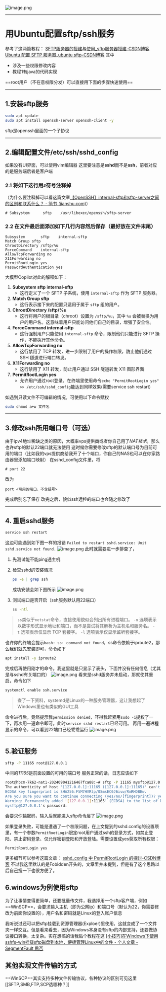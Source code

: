 ![image.png](https://leaves520-1326362500.cos.ap-nanjing.myqcloud.com/20240913170311.png)

---

# 用Ubuntu配置sftp/ssh服务

参考了这两篇教程：
[SFTP服务器的搭建与使用_sftp服务器搭建-CSDN博客](https://blog.csdn.net/qq_35623011/article/details/85003109)
[Ubuntu 配置 SFTP 服务器_ubuntu sftp-CSDN博客](https://blog.csdn.net/qq_44846324/article/details/122029609)
其中

+ 涉及一些权限修改内容
+ 教程1有java的代码实现

==root用户（不在意权限分发）可以直接用下面的步骤快速使用==

---
## 1.安装sftp服务

```bash
sudo apt update
sudo apt install openssh-server openssh-client -y
```

  sftp是openssh里面的一个子协议

---
## 2.编辑配置文件/etc/ssh/sshd_config

如果没有UI界面，可以使用vim编辑器
这里要注意是**sshd**而不是**ssh**，前者对应的是服务端后者是客户端

### 2.1 将如下这行用`#`符号注释掉
（为什么要注释掉可以看这篇文章[【OpenSSH】internal-sftp和sftp-server之间的区别和联系什么？ - 简书 (jianshu.com)](https://www.jianshu.com/p/f24d8ca565d7)）

```config
# Subsystem      sftp    /usr/libexec/openssh/sftp-server
```

### 2.2 在文件最后面添加如下几行内容然后保存（最好放在文件末尾）

```config
Subsystem       sftp    internal-sftp   
Match Group sftp  
ChrootDirectory /sftp/%u    
ForceCommand    internal-sftp    
AllowTcpForwarding no   
X11Forwarding no  
PermitRootLogin yes
PasswordAuthentication yes
```

大模型Copilot对此的解释如下：

1. **Subsystem sftp internal-sftp**
   - 这行定义了一个 SFTP 子系统，使用 `internal-sftp` 作为 SFTP 服务器。
2. **Match Group sftp**
   - 这行表示接下来的配置只适用于属于 `sftp` 组的用户。
3. **ChrootDirectory /sftp/%u**
   - 这行将用户的根目录（chroot）设置为 `/sftp/%u`，其中 `%u` 会被替换为用户的用户名。这意味着用户只能访问他们自己的目录，增强了安全性。
4. **ForceCommand internal-sftp**
   - 这行强制用户只能使用 `internal-sftp` 命令，限制他们只能进行 SFTP 操作，不能执行其他命令。
5. **AllowTcpForwarding no**
   - 这行禁用了 TCP 转发，进一步限制了用户的操作权限，防止他们通过 SSH 隧道进行端口转发。
6. **X11Forwarding no**
   - 这行禁用了 X11 转发，防止用户通过 SSH 隧道转发 X11 图形界面
7. **PermitRootLogin yes**
   + 允许用户通过root登录。在终端里使用命令`echo "PermitRootLogin yes" >> /etc/ssh/sshd_config`能达到同样效果(需要service ssh restart)

如遇到只读文件不可编辑的情况，可使用以下命令赋权

```bash
sudo chmod a+w 文件名
```

---
## 3.修改ssh所用端口号（可选）
由于ipv4地址稀缺之类的原因，大概率vps提供商或者你自己用了*NAT技术*，那么也许sftp的默认22端口就无法使用
这时候你需要修改sftp的默认端口号为目前可用的端口（比如我的vps提供商给我开了十个端口，你自己的NAS也可以在你家路由器里添加端口映射）
在sshd_config文件里，将

```config
# port 22
```

改为

```config
port <可用的端口，不含括号>
```

完成后别忘了保存
改完之后，貌似ssh远控的端口也会随之修改了

---

## 4. 重启sshd服务

```bash
service ssh restart
```

这边可能遇到如下图一样的报错
`Failed to restart sshd.service: Unit sshd.service not found.`
![image.png](https://leaves520-1326362500.cos.ap-nanjing.myqcloud.com/20240913162124.png)
此时就需要进一步排查了，

1. 先测试能不能ping通主机

2. 检查sshd的安装情况
   
   ```bash
   ps -e | grep ssh
   ```
   
   成功安装会如下图所示
   ![image.png](https://leaves520-1326362500.cos.ap-nanjing.myqcloud.com/20240913162329.png)

3. 测试端口是否开启（ssh服务默认用22端口）
   
   ```bash
   ss -ntl
   ```

> `ss`类似于`netstat`命令，直接使用貌似会列出所有进程端口。
> `-n` 选项表示以数字形式显示地址和端口，而不是尝试将其解析为主机名和服务名。
> `-t` 选项表示仅显示 TCP 套接字。
> `-l` 选项表示仅显示监听套接字。

也许你的终端会提示`bash: ss: command not found`，ss命令依赖于iproute2，那么我们就先安装即可，命令如下
``` bash
apt install -y iproute2
```

完成后再使用刚才的命令。我这里就是只显示了表头，下面并没有任何信息（尤其是与sshd有关端口的）
![image.png](https://leaves520-1326362500.cos.ap-nanjing.myqcloud.com/20240913162757.png)
看来是sshd服务并未启动，那就使其重启，命令如下

```bash
systemctl enable ssh.service
```

> 查了一下资料，systemd是Linux的一种服务管理器，这让我想起了Windows里也有类似的GUI工具

命令进行后，竟然提示我`permission denied`，吓得我赶紧用`sudo -i`提权了一下，再次用一遍命令即可，此时`service sshd restart`已经可用。
再用一遍进程显示的命令，可以看到22端口已经乖乖运行
![image.png](https://leaves520-1326362500.cos.ap-nanjing.myqcloud.com/20240913163715.png)

---

## 5.验证服务

```bash
sftp -P 11165 root@127.0.0.1 
```

中间的*11165*是前面设置的可用的端口号
服务正常的话，日志应该如下

```bash
root@hbcm-7k62-nat1-202409041216467fca88:~# sftp -P 11165 mysftp@127.0.0.1
The authenticity of host '[127.0.0.1]:11165 ([127.0.0.1]:11165)' can't be established.
ECDSA key fingerprint is SHA256:F5M7HVRlp/0SmsEC0J6ivw/RmRHDBEw.
Are you sure you want to continue connecting (yes/no/[fingerprint])? yes
Warning: Permanently added '[127.0.0.1]:11165' (ECDSA) to the list of known hosts.
mysftp@127.0.0.1's password: 
```

会要求你输密码，输入后就能进入sftp命令层了
![image.png](https://leaves520-1326362500.cos.ap-nanjing.myqcloud.com/20240913165020.png)

如果登录失败，可能是遭遇了一个权限问题，在上文提到的sshd.config的设置项里，有一个参数`PermitRootLogin`限定root用户通过ssh的登录方式，如禁止登陆、禁止密码登录、仅允许密钥登陆和开放登陆。需要设置成yes获取所有权限：

```config
PermitRootLogin yes
```

更多细节可以参考这篇文章：
[sshd_config 中 PermitRootLogin 的探讨-CSDN博客](https://blog.csdn.net/huigher/article/details/52972013)
不过我这里默认的是Fobidden开头的，文章里并未提到，但是有了这个思路以后自己搜一下也很方便了。

## 6.windows为例使用sftp

为了让事情变得更简单，还要批量传文件，我选择用一个sftp客户端，例如==WinSCP==，会要求输入主机（即为公网ip）和端口号（默认为22，你需要修改为前面你设置的），用户名和密码就是Linux的登入账户信息

我听说过还可以把sftp挂载到资源管理器(Exploer)里使用，这就变成了一个文件夹一样交互。但是看来看去，因为Windows本身没有sftp的内部支持，还要做协议接口转换，太复杂。实在想搞的话我贴个教程在这
[[小技巧]在Windows下使用sshfs-win挂载sftp磁盘到本地，便捷管理Linux中的文件 - 个人文章 - SegmentFault 思否](https://segmentfault.com/a/1190000023726408)

## 其他实现文件传输的方式
==WinSCP==其实支持多种文件传输协议，各种协议的区别可见这里
[[SFTP,SMB,FTP,SCP选哪种？]]
